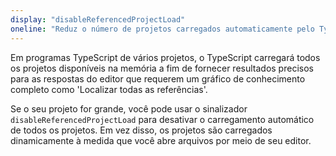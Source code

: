 ```yaml
---
display: "disableReferencedProjectLoad"
oneline: "Reduz o número de projetos carregados automaticamente pelo TypeScript"
---
```


Em programas TypeScript de vários projetos, o TypeScript carregará todos os projetos disponíveis na memória a fim de fornecer resultados precisos para as respostas do editor que requerem um gráfico de conhecimento completo como 'Localizar todas as referências'.

Se o seu projeto for grande, você pode usar o sinalizador `disableReferencedProjectLoad` para desativar o carregamento automático de todos os projetos. Em vez disso, os projetos são carregados dinamicamente à medida que você abre arquivos por meio de seu editor.
